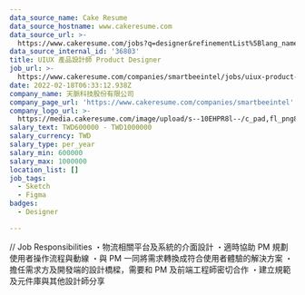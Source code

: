 ```yaml
---
data_source_name: Cake Resume
data_source_hostname: www.cakeresume.com
data_source_url: >-
  https://www.cakeresume.com/jobs?q=designer&refinementList%5Blang_name%5D%5B0%5D=English&refinementList%5Bsalary_type%5D=per_year
data_source_internal_id: '36803'
title: UIUX 產品設計師 Product Designer
job_url: >-
  https://www.cakeresume.com/companies/smartbeeintel/jobs/uiux-product-designer-product-designer
date: 2022-02-18T06:33:12.938Z
company_name: 天脈科技股份有限公司
company_page_url: 'https://www.cakeresume.com/companies/smartbeeintel'
company_logo_url: >-
  https://media.cakeresume.com/image/upload/s--10EHPR8l--/c_pad,fl_png8,h_200,w_200/v1624501143/wm6nf0lrk36p85gg5ppq.png
salary_text: TWD600000 - TWD1000000
salary_currency: TWD
salary_type: per_year
salary_min: 600000
salary_max: 1000000
location_list: []
job_tags:
  - Sketch
  - Figma
badges:
  - Designer

---
```


// Job Responsibilities ・物流相關平台及系統的介面設計 ・適時協助 PM 規劃使用者操作流程與動線 ・與 PM 一同將需求轉換成符合使用者體驗的解決方案 ・擔任需求方及開發端的設計橋樑，需要和 PM 及前端工程師密切合作 ・建立規範及元件庫與其他設計師分享